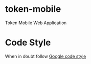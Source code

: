 token-mobile
=======

Token Mobile Web Application

Code Style
==========

When in doubt follow [Google code style](https://google-styleguide.googlecode.com/svn/trunk/javaguide.html#s3.3-import-statements)
